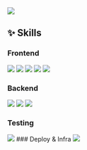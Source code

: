 <a href="https://github.com/devxb/gitanimals">
  <img src="https://render.gitanimals.org/farms/{iamodh}"/>
</a>

## ✨ Skills
### Frontend
<img src="https://img.shields.io/badge/TypeScript-007ACC?style=for-the-badge&logo=typescript&logoColor=white" /> <img src="https://img.shields.io/badge/React-20232A?style=for-the-badge&logo=react&logoColor=61DAFB" /> <img src="https://img.shields.io/badge/Vite-B73BFE?style=for-the-badge&logo=vite&logoColor=FFD62E" /> <img src="https://img.shields.io/badge/Tailwind_CSS-38B2AC?style=for-the-badge&logo=tailwind-css&logoColor=white" /> <img src="https://img.shields.io/badge/Figma-F24E1E?style=for-the-badge&logo=figma&logoColor=white" />
### Backend
<img src="https://img.shields.io/badge/nestjs-E0234E?style=for-the-badge&logo=nestjs&logoColor=white" /> <img src="https://img.shields.io/badge/PostgreSQL-green?style=for-the-badge" /> <img src="https://img.shields.io/badge/Supabase-181818?style=for-the-badge&logo=supabase&logoColor=white" />
### Testing
<img src="https://img.shields.io/badge/Jest-C21325?style=for-the-badge&logo=jest&logoColor=white" />
### Deploy & Infra
<img src="https://img.shields.io/badge/Amazon_Web_Services-FF9900?style=for-the-badge&logo=amazonwebservices&logoColor=white" />
